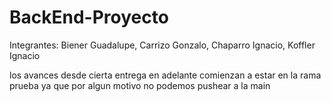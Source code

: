 # BackEnd-Proyecto
Integrantes: Biener Guadalupe, Carrizo Gonzalo, Chaparro Ignacio, Koffler Ignacio

los avances desde cierta entrega en adelante comienzan a estar en la rama prueba ya que por algun motivo no podemos pushear a la main
